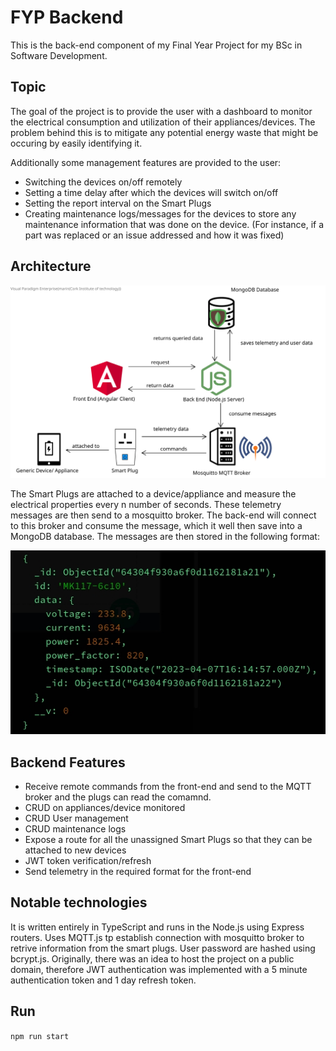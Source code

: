 # FYP Backend
This is the back-end component of my Final Year Project for my BSc in Software Development.

## Topic
The goal of the project is to provide the user with a dashboard to monitor the electrical consumption and utilization of their appliances/devices. The problem behind this is to mitigate any potential energy waste that might be occuring by easily identifying it.

Additionally some management features are provided to the user:
- Switching the devices on/off remotely
- Setting a time delay after which the devices will switch on/off
- Setting the report interval on the Smart Plugs
- Creating maintenance logs/messages for the devices to store any maintenance information that was done on the device. (For instance, if a part was replaced or an issue addressed and how it was fixed)

## Architecture
![Architecture Diagram](/public/images/ArchitecturePoster.svg)

The Smart Plugs are attached to a device/appliance and measure the electrical properties every n number of seconds. These telemetry messages are then send to a mosquitto broker. The back-end will connect to this broker and consume the message, which it well then save into a MongoDB database. The messages are then stored in the following format:

![MQTT messages](/public/images/message.jpg)

## Backend Features
- Receive remote commands from the front-end and send to the MQTT broker and the plugs can read the comamnd.
- CRUD on appliances/device monitored
- CRUD User management
- CRUD maintenance logs
- Expose a route for all the unassigned Smart Plugs so that they can be attached to new devices
- JWT token verification/refresh
- Send telemetry in the required format for the front-end 

## Notable technologies
It is written entirely in TypeScript and runs in the Node.js using Express routers. Uses MQTT.js tp establish connection with mosquitto broker to retrive information from the smart plugs. User password are hashed using bcrypt.js. Originally, there was an idea to host the project on a public domain, therefore JWT authentication was implemented with a 5 minute authentication token and 1 day refresh token.

## Run
```npm run start```
